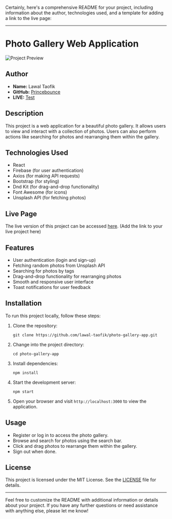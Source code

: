 Certainly, here's a comprehensive README for your project, including information about the author, technologies used, and a template for adding a link to the live page:

---

# Photo Gallery Web Application

![Project Preview](link-to-your-project-preview-image.jpg)

## Author
- **Name:** Lawal Taofik
- **GitHub:** [Princebounce](https://github.com/Princebounce)
- **LIVE:** [Test](https://stage-three-task.vercel.app/)

## Description
This project is a web application for a beautiful photo gallery. It allows users to view and interact with a collection of photos. Users can also perform actions like searching for photos and rearranging them within the gallery.

## Technologies Used
- React
- Firebase (for user authentication)
- Axios (for making API requests)
- Bootstrap (for styling)
- Dnd Kit (for drag-and-drop functionality)
- Font Awesome (for icons)
- Unsplash API (for fetching photos)

## Live Page
The live version of this project can be accessed [here](#). (Add the link to your live project here)

## Features
- User authentication (login and sign-up)
- Fetching random photos from Unsplash API
- Searching for photos by tags
- Drag-and-drop functionality for rearranging photos
- Smooth and responsive user interface
- Toast notifications for user feedback

## Installation
To run this project locally, follow these steps:

1. Clone the repository: 
   ```
   git clone https://github.com/lawal-taofik/photo-gallery-app.git
   ```

2. Change into the project directory:
   ```
   cd photo-gallery-app
   ```

3. Install dependencies:
   ```
   npm install
   ```

4. Start the development server:
   ```
   npm start
   ```

5. Open your browser and visit `http://localhost:3000` to view the application.

## Usage
- Register or log in to access the photo gallery.
- Browse and search for photos using the search bar.
- Click and drag photos to rearrange them within the gallery.
- Sign out when done.

## License
This project is licensed under the MIT License. See the [LICENSE](LICENSE) file for details.

---

Feel free to customize the README with additional information or details about your project. If you have any further questions or need assistance with anything else, please let me know!